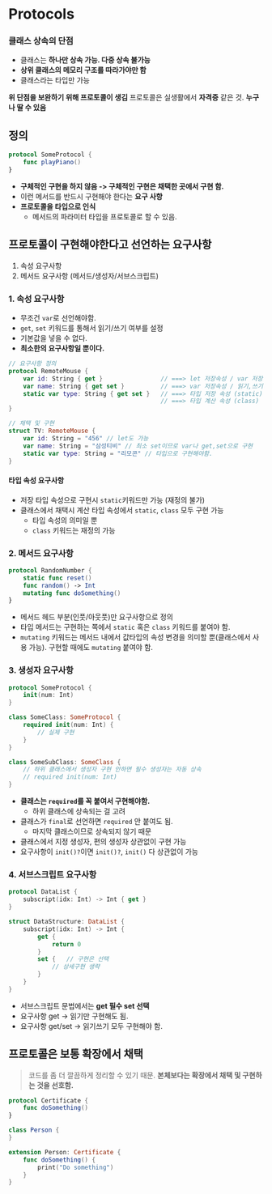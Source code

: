 # Protocols

### 클래스 상속의 단점

- 클래스는 **하나만 상속 가능. 다중 상속 불가능**
- **상위 클래스의 메모리 구조를 따라가야만 함**
- 클래스라는 타입만 가능

**위 단점을 보완하기 위해 프로토콜이 생김**
프로토콜은 실생활에서 **자격증** 같은 것. **누구나 딸 수 있음**

## 정의

```swift
protocol SomeProtocol {
	func playPiano()
}
```
- **구체적인 구현을 하지 않음 -> 구체적인 구현은 채택한 곳에서 구현 함.**
- 이런 메서드를 반드시 구현해야 한다는 **요구 사항**
- **프로토콜을 타입으로 인식**
	- 메서드의 파라미터 타입을 프로토콜로 할 수 있음.

## 프로토콜이 구현해야한다고 선언하는 요구사항
1. 속성 요구사항
2. 메서드 요구사항 (메서드/생성자/서브스크립트)
### 1. 속성 요구사항
- 무조건 `var`로 선언해야함.
- `get`, `set` 키워드를 통해서 읽기/쓰기 여부를 설정
- 기본값을 넣을 수 없다.
- **최소한의 요구사항일 뿐이다.**

```swift
// 요구사항 정의
protocol RemoteMouse {
    var id: String { get }                // ===> let 저장속성 / var 저장속성 / 읽기계산속성 / 읽기,쓰기 계산속성
    var name: String { get set }          // ===> var 저장속성 / 읽기,쓰기 계산속성
    static var type: String { get set }   // ===> 타입 저장 속성 (static)
                                          // ===> 타입 계산 속성 (class)
}

// 채택 및 구현
struct TV: RemoteMouse {
    var id: String = "456" // let도 가능
    var name: String = "삼성티비" // 최소 set이므로 var나 get,set으로 구현
    static var type: String = "리모콘" // 타입으로 구현해야함.
}
```

#### 타입 속성 요구사항
- 저장 타입 속성으로 구현시 `static`키워드만 가능 (재정의 불가)
- 클래스에서 채택시 계산 타입 속성에서 `static`, `class` 모두 구현 가능
	- 타입 속성의 의미일 뿐
	- `class` 키워드는 재정의 가능



### 2. 메서드 요구사항

```swift
protocol RandomNumber {
    static func reset()
    func random() -> Int
    mutating func doSomething()
}
```
- 메서드 헤드 부분(인풋/아웃풋)만 요구사항으로 정의
- 타입 메서드는 구현하는 쪽에서 `static` 혹은 `class` 키워드를 붙여야 함.
- `mutating` 키워드는 메서드 내에서 값타입의 속성 변경을 의미할 뿐(클래스에서 사용 가능). 구현할 때에도 `mutating` 붙여야 함.



### 3. 생성자 요구사항
```swift
protocol SomeProtocol {
    init(num: Int)
}

class SomeClass: SomeProtocol {
    required init(num: Int) {
        // 실제 구현
    }
}

class SomeSubClass: SomeClass {
    // 하위 클래스에서 생성자 구현 안하면 필수 생성자는 자동 상속
    // required init(num: Int)
}
```
- **클래스는 `required`를 꼭 붙여서 구현해야함.**
	- 하위 클래스에 상속되는 걸 고려
- 클래스가 `final`로 선언하면 `required` 안 붙여도 됨.
	- 마지막 클래스이므로 상속되지 않기 때문
- 클래스에서 지정 생성자, 편의 생성자 상관없이 구현 가능
- 요구사항이 `init()?`이면 `init()?`, `init()` 다 상관없이 가능



### 4. 서브스크립트 요구사항
```swift
protocol DataList {
    subscript(idx: Int) -> Int { get }
}

struct DataStructure: DataList {
    subscript(idx: Int) -> Int {
        get {
            return 0
        }
        set {   // 구현은 선택
            // 상세구현 생략
        }
    }
}
```
- 서브스크립트 문법에서는 **get 필수 set 선택**
- 요구사항 get -> 읽기만 구현해도 됨.
- 요구사항 get/set -> 읽기쓰기 모두 구현해야 함.



## 프로토콜은 보통 확장에서 채택

> 코드를 좀 더 깔끔하게 정리할 수 있기 때문. **본체보다는 확장에서 채택 및 구현하는 것을 선호함.**

```swift
protocol Certificate {
    func doSomething()
}

class Person {
}

extension Person: Certificate {
    func doSomething() {
        print("Do something")
    }
}
```




